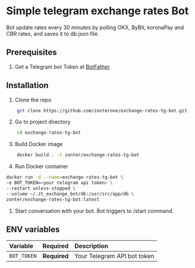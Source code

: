 
# Simple telegram exchange rates Bot
Bot update rates every 30 minutes by polling OKX, ByBit, koronaPay and CBR rates, and saves it to db.json file.

## Prerequisites

1. Get a Telegram bot Token at [BotFather](https://telegram.me/BotFather)

## Installation

1. Clone the repo

```sh
    git clone https://github.com/zonterone/exchange-rates-tg-bot.git
```

2. Go to project directory 

```sh
    cd exchange-rates-tg-bot
```

3. Build Docker image 
```sh
    docker build . -t zonter/exchange-rates-tg-bot
```

4. Run Docker container

```sh
docker run -d --name=exchange-rates-tg-bot \
-e BOT_TOKEN=<your telegram api token> \
--restart unless-stopped \
--volume ~/.zt_exchange_bot/db:/usr/src/app/db \
zonter/exchange-rates-tg-bot:latest
```

1. Start conversation with your bot. Bot triggers to /start command.

## ENV variables

| Variable    | Required     | Description                 |
| :---------- | :----------- | :-------------------------- |
| `BOT_TOKEN` | **Required** | Your Telegram API bot token |
